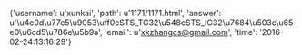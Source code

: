 {'username': u'xunkai', 'path': u'1171/1171.html', 'answer': u'\u4e0d\u77e5\u9053\uff0cSTS_TG32\u548cSTS_IG32\u7684\u503c\u65e0\u6cd5\u786e\u5b9a', 'email': u'xkzhangcs@gmail.com', 'time': '2016-02-24:13:16:29'}